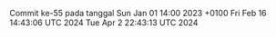 Commit ke-55 pada tanggal Sun Jan 01 14:00 2023 +0100
Fri Feb 16 14:43:06 UTC 2024
Tue Apr  2 22:43:13 UTC 2024
